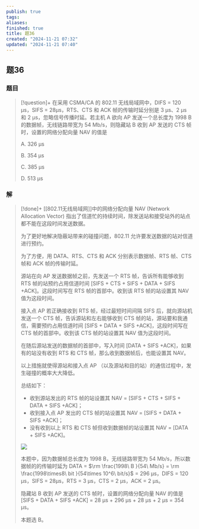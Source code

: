 ```yaml
---
publish: true
tags: 
aliases: 
finished: true
title: 题36
created: "2024-11-21 07:32"
updated: "2024-11-21 07:40"
---
```

## 题36
### 题目
> [!question]+
> 在采用 CSMA/CA 的 802.11 无线局域网中，DIFS = 120 μs，SIFS = 28μs，RTS、CTS 和 ACK 帧的传输时延分别是 3 μs、2 μs 和 2 μs，忽略信号传播时延。若主机 A 欲向 AP 发送一个总长度为 1998 B 的数据帧，无线链路带宽为 54 Mb/s，则隐藏站 B 收到 AP 发送的 CTS 帧时，设置的网络分配向量 NAV 的值是
> 
> A. 326 μs
> 
> B. 354 μs
> 
> C. 385 μs
> 
> D. 513 μs
### 解
> [!done]+
> [[802.11无线局域网]]中的网络分配向量 NAV (Network Allocation Vector) 指出了信道忙的持续时间，除发送站和接受站外的站点都不能在这段时间发送数据。
> 
> 为了更好地解决隐蔽站带来的碰撞问题，802.11 允许要发送数据的站对信道进行预约。
> 
> 为了方便，用 DATA、RTS、CTS 和 ACK 分别表示数据帧、RTS 帧、CTS 帧和 ACK 帧的传输时延。
> 
> 源站在向 AP 发送数据帧之前，先发送一个 RTS 帧，告诉所有能够收到 RTS 帧的站预约占用信道时间 [SIFS + CTS + SIFS + DATA + SIFS +ACK]。这段时间写在 RTS 帧的首部中。收到该 RTS 帧的站设置其 NAV 值为这段时间。
> 
> 接入点 AP 若正确接收到 RTS 帧，经过最短时间间隔 SIFS 后，就向源站机发送一个 CTS 帧，告诉源站和左右能够收到 CTS 帧的站，源站要和我通信，需要预约占用信道时间 [SIFS + DATA + SIFS +ACK]，这段时间写在 CTS 帧的首部中。收到该 CTS 帧的站设置其 NAV 值为这段时间。
> 
> 在随后源站发送的数据帧的首部中，写入时间 [DATA + SIFS +ACK]，如果有的站没有收到 RTS 和 CTS 帧，那么收到数据帧后，也能设置其 NAV。
> 
> 以上措施就使得源站和接入点 AP （以及源站和目的站）的通信过程中，发生碰撞的概率大大降低。
> 
> 总结如下：
> 
> - 收到源站发出的 RTS 帧的站设置其 NAV = [SIFS + CTS + SIFS + DATA + SIFS +ACK]；
> - 收到接入点 AP 发出的 CTS 帧的站设置其 NAV = [SIFS + DATA + SIFS +ACK]；
> - 没有收到以上 RTS 和 CTS 帧但收到数据帧的站设置其 NAV = [DATA + SIFS +ACK]。
> 
> ![](https://pic2.zhimg.com/v2-0727a3e9b82b021b277df3433cb87895_r.jpg)
> 
> 本题中，因为数据帧总长度为 1998 B，无线链路带宽为 54 Mb/s，所以数据帧的的传输时延为 DATA = $\rm \frac{1998\ B }{54\ Mb/s} = \rm \frac{1998\times8\ bit }{54\times 10^6\ bit/s}$ = 296 μs，DIFS = 120 μs，SIFS = 28μs，RTS = 3 μs，CTS = 2 μs，ACK = 2 μs。
> 
> 隐藏站 B 收到 AP 发送的 CTS 帧时，设置的网络分配向量 NAV 的值是 [SIFS + DATA + SIFS +ACK] = 28 μs + 296 μs + 28 μs + 2 μs = 354 μs。
> 
> 本题选 B。